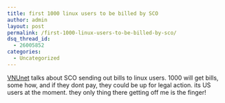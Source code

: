 ```yaml
---
title: first 1000 linux users to be billed by SCO
author: admin
layout: post
permalink: /first-1000-linux-users-to-be-billed-by-sco/
dsq_thread_id:
  - 26005852
categories:
  - Uncategorized
---
```

[VNUnet][1] talks about SCO sending out bills to linux users. 1000 will get bills, some how, and if they dont pay, they could be up for legal action. its US users at the moment. they only thing there getting off me is the finger!

 [1]: http://www.vnunet.com/News/1143376